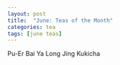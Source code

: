 ```yaml
---
layout: post
title:  "June: Teas of the Month"
categories: tea
tags: [june teas]
---
```


Pu-Er Bai Ya
Long Jing
Kukicha
